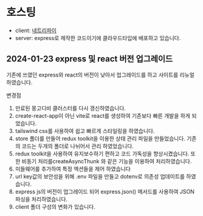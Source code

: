 # 호스팅
- client: [네트리파이](https://cnu-shopproject.netlify.app)
- server: express로 제작한 코드이기에 클라우드타입에 배포하고 있습니다.

## 2024-01-23 express 및 react 버전 업그레이드

기존에 쓰였던 express와 react의 버전이 낮아서 업그레이드를 하고 사이트를 리뉴얼 하였습니다.

변경점
1. 만료된 몽고디비 클러스터를 다시 갱신하였습니다.
2. create-react-app이 아닌 vite로 react를 생성하여 기존보다 빠른 개발을 하게 되었습니다.
3. tailswind css를 사용하여 쉽고 빠르게 스타일링을 하였습니다.
4. store 폴더를 만들어 redux toolkit을 이용한 상태 관리 파일을 만들었습니다. 기존의 코드는 두개의 폴더로 나뉘어서 관리 하였었습니다.
5. redux toolkit을 사용하여 유지보수하기 편하고 코드 가독성을 향상시켰습니다. 또한 비동기 처리를createAsyncThunk 와 같은 기능을 이용하여 처리하였습니다.
6. 미들웨어를 추가하여 특정 액션들을 제어 하였습니다
7. url key값의 보안성을 위해 .env 파일을 만들고 dotenv로 의존성 업데이트를 하였습니다.
8. express js의 버전이 업그레이드 되어 express.json() 메서드를 사용하여 JSON 파싱을 처리하였습니다.
9. client 폴더 구성의 변화가 있습니다.
